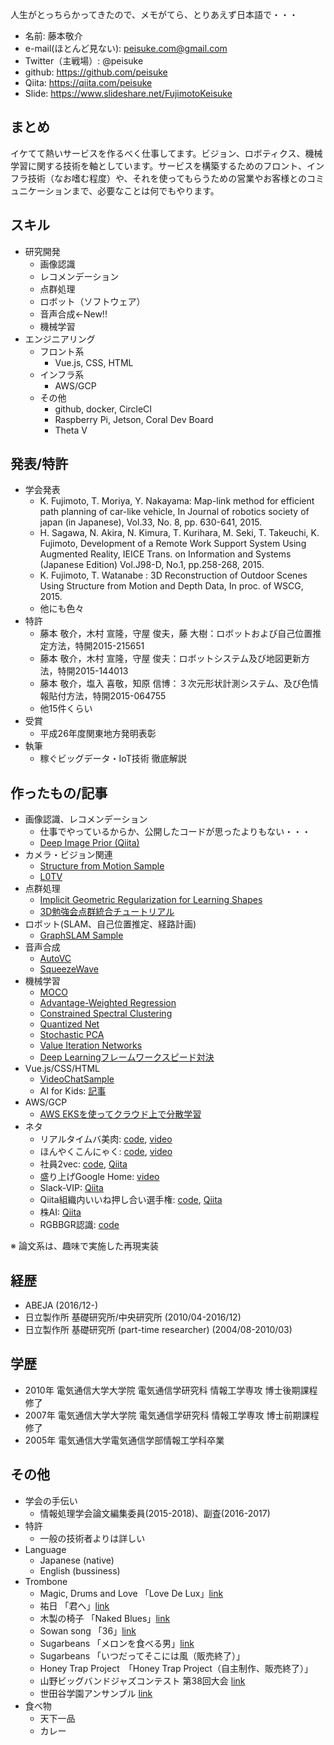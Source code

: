 人生がとっちらかってきたので、メモがてら、とりあえず日本語で・・・

- 名前: 藤本敬介
- e-mail(ほとんど見ない): peisuke.com@gmail.com
- Twitter（主戦場）: @peisuke
- github: https://github.com/peisuke
- Qiita: https://qiita.com/peisuke
- Slide: https://www.slideshare.net/FujimotoKeisuke

## まとめ

イケてて熱いサービスを作るべく仕事してます。ビジョン、ロボティクス、機械学習に関する技術を軸としています。サービスを構築するためのフロント、インフラ技術（なお嗜む程度）や、それを使ってもらうための営業やお客様とのコミュニケーションまで、必要なことは何でもやります。

## スキル

- 研究開発
  - 画像認識
  - レコメンデーション
  - 点群処理
  - ロボット（ソフトウェア）
  - 音声合成←New!!
  - 機械学習
- エンジニアリング
  - フロント系
    - Vue.js, CSS, HTML
  - インフラ系
    - AWS/GCP
  - その他
    - github, docker, CircleCI
    - Raspberry Pi, Jetson, Coral Dev Board
    - Theta V

## 発表/特許

- 学会発表
  - K. Fujimoto, T. Moriya, Y. Nakayama: Map-link method for efficient path planning of car-like vehicle, In Journal of robotics society of japan (in Japanese), Vol.33, No. 8, pp. 630-641, 2015.
  - H. Sagawa, N. Akira, N. Kimura, T. Kurihara, M. Seki, T. Takeuchi, K. Fujimoto, Development of a Remote Work Support System Using Augmented Reality, IEICE Trans. on Information and Systems (Japanese Edition) Vol.J98-D, No.1, pp.258-268, 2015.
  - K. Fujimoto, T. Watanabe : 3D Reconstruction of Outdoor Scenes Using Structure from Motion and Depth Data, In proc. of WSCG, 2015.
  - 他にも色々
- 特許
  - 藤本 敬介，木村 宣隆，守屋 俊夫，藤 大樹：ロボットおよび自己位置推定方法，特開2015-215651
  - 藤本 敬介，木村 宣隆，守屋 俊夫：ロボットシステム及び地図更新方法，特開2015-144013
  - 藤本 敬介，塩入 喜敬，知原 信博：３次元形状計測システム、及び色情報貼付方法，特開2015-064755
  - 他15件くらい
- 受賞
  - 平成26年度関東地方発明表彰
- 執筆
  - 稼ぐビッグデータ・IoT技術 徹底解説

## 作ったもの/記事

- 画像認識、レコメンデーション
  - 仕事でやっているからか、公開したコードが思ったよりもない・・・
  - [Deep Image Prior (Qiita)](https://qiita.com/peisuke/items/4f37a74eeb16401d2a10)
- カメラ・ビジョン関連
  - [Structure from Motion Sample](https://github.com/peisuke/NoDeepLearning/blob/master/BundleAdjustmentET.ipynb)
  - [L0TV](https://github.com/peisuke/L0TV)
- 点群処理
  - [Implicit Geometric Regularization for Learning Shapes](https://github.com/peisuke/ImplicitGeometricRegularization.pytorch)
  - [3D勉強会点群統合チュートリアル](https://www.slideshare.net/FujimotoKeisuke/lidarslam-99008083)
- ロボット(SLAM、自己位置推定、経路計画)
  - [GraphSLAM Sample](https://github.com/peisuke/NoDeepLearning/blob/master/GraphSLAM.ipynb)
- 音声合成
  - [AutoVC](https://github.com/peisuke/AutoVC.pytorch)
  - [SqueezeWave](https://github.com/peisuke/SqeezeWave-VQVAE)
- 機械学習
  - [MOCO](https://github.com/peisuke/MomentumContrast.pytorch)
  - [Advantage-Weighted Regression](https://github.com/peisuke/AdvantageWeightedRegression)
  - [Constrained Spectral Clustering](https://github.com/peisuke/ConstrainedSpectralClustering)
  - [Quantized Net](https://github.com/peisuke/qnn)
  - [Stochastic PCA](https://github.com/peisuke/vr_pca)
  - [Value Iteration Networks](https://github.com/peisuke/vin)
  - [Deep Learningフレームワークスピード対決](https://github.com/peisuke/DeepLearningSpeedComparison)
- Vue.js/CSS/HTML
  - [VideoChatSample](https://github.com/peisuke/skyway-room-vue)
  - AI for Kids: [記事](https://torus.abejainc.com/n/nf44ff7c242fc)
- AWS/GCP
  - [AWS EKSを使ってクラウド上で分散学習](https://qiita.com/peisuke/items/834cfa77717733d3ff45)
- ネタ
  - リアルタイムバ美肉: [code](https://github.com/peisuke/babiniku), [video](https://www.youtube.com/watch?v=fXWbFtDknCo)
  - ほんやくこんにゃく: [code](https://github.com/peisuke/honyaku-konnyaku), [video](https://www.youtube.com/watch?v=yHVKR_-fjY0)
  - 社員2vec: [code](https://github.com/peisuke/shine2vec), [Qiita](https://qiita.com/peisuke/items/05e2c0fa4c77ab993205)
  - 盛り上げGoogle Home: [video](https://www.youtube.com/watch?v=Bcp8DmZbm3I)
  - Slack-VIP: [Qiita](https://qiita.com/peisuke/items/80984db8b47cd8243019)
  - Qiita組織内いいね押し合い選手権: [code](https://github.com/peisuke/qiita_like_analysis), [Qiita](https://qiita.com/peisuke/items/0eb5fb3222927e9a655c)
  - 株AI: [Qiita](https://qiita.com/peisuke/items/f836aa245eb54b703cee)
  - RGBBGR認識: [code](https://github.com/peisuke/rgbbgr)

※ 論文系は、趣味で実施した再現実装

## 経歴

- ABEJA (2016/12-)
- 日立製作所 基礎研究所/中央研究所 (2010/04-2016/12)
- 日立製作所 基礎研究所 (part-time researcher) (2004/08-2010/03)

## 学歴

- 2010年 電気通信大学大学院 電気通信学研究科 情報工学専攻 博士後期課程修了
- 2007年 電気通信大学大学院 電気通信学研究科 情報工学専攻 博士前期課程修了
- 2005年 電気通信大学電気通信学部情報工学科卒業

## その他

- 学会の手伝い
  - 情報処理学会論文編集委員(2015-2018)、副査(2016-2017)
- 特許
  - 一般の技術者よりは詳しい
- Language
  - Japanese (native)
  - English (bussiness)
- Trombone
  - Magic, Drums and Love 「Love De Lux」[link](https://www.amazon.co.jp/Love-Lux-Drums-Magic/dp/B01ENF0C8W)
  - 祐日 「君へ」[link](https://www.amazon.co.jp/%E5%90%9B%E3%81%B8-%E7%A5%90%E6%97%A5/dp/B00VJR2L1E)
  - 木製の椅子 「Naked Blues」[link](https://itunes.apple.com/jp/album/naked-blues/id331262363)
  - Sowan song 「36」[link](https://www.amazon.co.jp/36-sowan-song/dp/B00196NN8A)
  - Sugarbeans 「メロンを食べる男」[link](https://www.amazon.co.jp/%E3%83%A1%E3%83%AD%E3%83%B3%E3%82%92%E9%A3%9F%E3%81%B9%E3%82%8B%E7%94%B7-Sugarbeans/dp/B0010JL2RU)
  - Sugarbeans 「いつだってそこには風（販売終了）」
  - Honey Trap Project　「Honey Trap Project（自主制作、販売終了）」
  - 山野ビッグバンドジャズコンテスト 第38回大会  [link](https://www.amazon.co.jp/%E7%AC%AC38%E5%9B%9E-%E5%B1%B1%E9%87%8E%E3%83%93%E3%83%83%E3%82%B0%E3%83%90%E3%83%B3%E3%83%89%E3%83%BB%E3%82%B8%E3%83%A3%E3%82%BA%E3%83%BB%E3%82%B3%E3%83%B3%E3%83%86%E3%82%B9%E3%83%88-Various-Artists/dp/B007CXXB86)
  - 世田谷学園アンサンブル [link](https://www.amazon.co.jp/%E4%B8%96%E7%94%B0%E8%B0%B7%E5%AD%A6%E5%9C%92%E3%82%A2%E3%83%B3%E3%82%B5%E3%83%B3%E3%83%96%E3%83%AB-%E4%B8%96%E7%94%B0%E8%B0%B7%E5%AD%A6%E5%9C%92%E9%AB%98%E7%AD%89%E5%AD%A6%E6%A0%A1%E5%90%B9%E5%A5%8F%E6%A5%BD%E9%83%A8-%E4%B8%96%E7%94%B0%E8%B0%B7%E5%AD%A6%E5%9C%92%E4%B8%AD%E5%AD%A6%E6%A0%A1%E5%90%B9%E5%A5%8F%E6%A5%BD%E9%83%A8/dp/B00005TQCU)
- 食べ物
  - 天下一品
  - カレー
